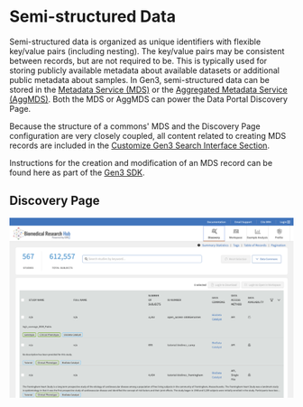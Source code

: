 
# Semi-structured Data

Semi-structured data is organized as unique identifiers with flexible key/value pairs (including nesting). The key/value pairs may be consistent between records, but are not required to be. This is typically used for storing publicly available metadata about available datasets or additional public metadata about samples. In Gen3, semi-structured data can be stored in the [Metadata Service (MDS)][MDS] or the [Aggregated Metadata Service (AggMDS)][AggMDS].  Both the MDS or AggMDS can power the Data Portal Discovery Page.


Because the structure of a commons' MDS and the Discovery Page configuration are very closely coupled, all content related to creating MDS records are included in the [Customize Gen3 Search Interface Section][Customize Gen3 Search Interface Section].

Instructions for the creation and modification of an MDS record can be found here as part of the [Gen3 SDK][Gen3 SDK Discovery Page].

## Discovery Page
![BRH Discovery Page](img/BRH_Discovery_Page.png)

<!-- Links -->

[MDS]: https://github.com/uc-cdis/metadata-service
[AggMDS]: https://github.com/uc-cdis/metadata-service/blob/master/docs/config_agg_mds.md
[Customize Gen3 Search Interface Section]: customize-search.md
[Gen3 SDK Discovery Page]: https://github.com/uc-cdis/gen3sdk-python/blob/master/gen3/cli/discovery.py
